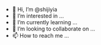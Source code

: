 - 👋 Hi, I’m @shijiyia
- 👀 I’m interested in ...
- 🌱 I’m currently learning ...
- 💞️ I’m looking to collaborate on ...
- 📫 How to reach me ...

<!---
shijiyia/shijiyia is a ✨ special ✨ repository because its `README.md` (this file) appears on your GitHub profile.
You can click the Preview link to take a look at your changes.
--->

